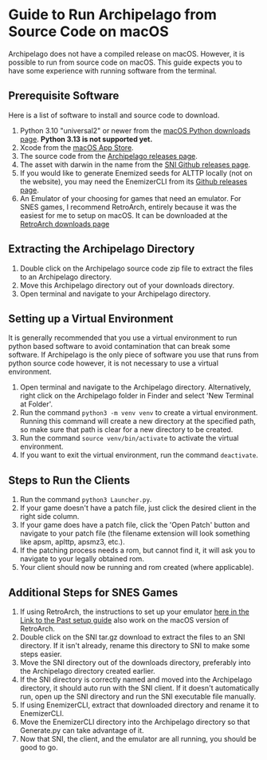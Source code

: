 # Guide to Run Archipelago from Source Code on macOS
Archipelago does not have a compiled release on macOS. However, it is possible to run from source code on macOS. This guide expects you to have some experience with running software from the terminal.
## Prerequisite Software
Here is a list of software to install and source code to download.
1. Python 3.10 "universal2" or newer from the [macOS Python downloads page](https://www.python.org/downloads/macos/).
   **Python 3.13 is not supported yet.**
2. Xcode from the [macOS App Store](https://apps.apple.com/us/app/xcode/id497799835).
3. The source code from the [Archipelago releases page](https://github.com/ArchipelagoMW/Archipelago/releases).
4. The asset with darwin in the name from the [SNI Github releases page](https://github.com/alttpo/sni/releases).
5. If you would like to generate Enemized seeds for ALTTP locally (not on the website), you may need the EnemizerCLI from its [Github releases page](https://github.com/Ijwu/Enemizer/releases).
6. An Emulator of your choosing for games that need an emulator. For SNES games, I recommend RetroArch, entirely because it was the easiest for me to setup on macOS. It can be downloaded at the [RetroArch downloads page](https://www.retroarch.com/?page=platforms)
## Extracting the Archipelago Directory
1. Double click on the Archipelago source code zip file to extract the files to an Archipelago directory.
2. Move this Archipelago directory out of your downloads directory.
3. Open terminal and navigate to your Archipelago directory.
## Setting up a Virtual Environment
It is generally recommended that you use a virtual environment to run python based software to avoid contamination that can break some software. If Archipelago is the only piece of software you use that runs from python source code however, it is not necessary to use a virtual environment. 
1. Open terminal and navigate to the Archipelago directory. Alternatively, right click on the Archipelago folder in Finder and select 'New Terminal at Folder'.
2. Run the command `python3 -m venv venv` to create a virtual environment. Running this command will create a new directory at the specified path, so make sure that path is clear for a new directory to be created.
3. Run the command `source venv/bin/activate` to activate the virtual environment.
4. If you want to exit the virtual environment, run the command `deactivate`.
## Steps to Run the Clients 
1. Run the command `python3 Launcher.py`.
2. If your game doesn't have a patch file, just click the desired client in the right side column.
3. If your game does have a patch file, click the 'Open Patch' button and navigate to your patch file (the filename extension will look something like apsm, aplttp, apsmz3, etc.).
4. If the patching process needs a rom, but cannot find it, it will ask you to navigate to your legally obtained rom.
5. Your client should now be running and rom created (where applicable).
## Additional Steps for SNES Games
1. If using RetroArch, the instructions to set up your emulator [here in the Link to the Past setup guide](https://archipelago.gg/tutorial/A%20Link%20to%20the%20Past/multiworld/en) also work on the macOS version of RetroArch.
2. Double click on the SNI tar.gz download to extract the files to an SNI directory. If it isn't already, rename this directory to SNI to make some steps easier.
3. Move the SNI directory out of the downloads directory, preferably into the Archipelago directory created earlier.
4. If the SNI directory is correctly named and moved into the Archipelago directory, it should auto run with the SNI client. If it doesn't automatically run, open up the SNI directory and run the SNI executable file manually.
5. If using EnemizerCLI, extract that downloaded directory and rename it to EnemizerCLI.
6. Move the EnemizerCLI directory into the Archipelago directory so that Generate.py can take advantage of it. 
7. Now that SNI, the client, and the emulator are all running, you should be good to go.
